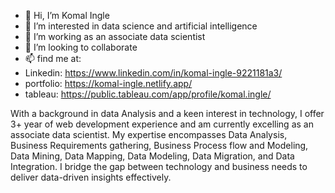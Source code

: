 - 👋 Hi, I’m Komal Ingle 
- 👀 I’m interested in data science and artificial intelligence 
- 🌱 I’m working  as an associate data scientist 
- 💞️ I’m looking to collaborate 
- 📫 find me at: 
- Linkedin: https://www.linkedin.com/in/komal-ingle-9221181a3/
- portfolio: https://komal-ingle.netlify.app/
- tableau: https://public.tableau.com/app/profile/komal.ingle/

With a background in data Analysis and a keen interest in technology, I offer 3+ year of web development experience and am currently excelling as an associate data scientist. My expertise encompasses Data Analysis, Business Requirements gathering, Business Process flow and Modeling, Data Mining, Data Mapping, Data Modeling, Data Migration, and Data Integration. I bridge the gap between technology and business needs to deliver data-driven insights effectively.
